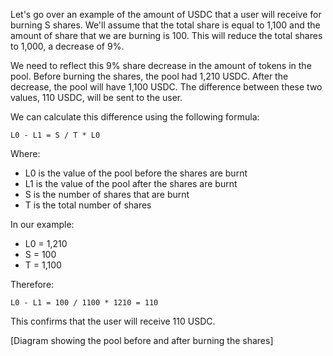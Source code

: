 Let's go over an example of the amount of USDC that a user will receive for burning S shares. We'll assume that the total share is equal to 1,100 and the amount of share that we are burning is 100. This will reduce the total shares to 1,000, a decrease of 9%.

We need to reflect this 9% share decrease in the amount of tokens in the pool. Before burning the shares, the pool had 1,210 USDC. After the decrease, the pool will have 1,100 USDC. The difference between these two values, 110 USDC, will be sent to the user.

We can calculate this difference using the following formula:

```
L0 - L1 = S / T * L0
```

Where:

* L0 is the value of the pool before the shares are burnt
* L1 is the value of the pool after the shares are burnt
* S is the number of shares that are burnt
* T is the total number of shares

In our example:

* L0 = 1,210
* S = 100
* T = 1,100

Therefore:

```
L0 - L1 = 100 / 1100 * 1210 = 110
```

This confirms that the user will receive 110 USDC.

[Diagram showing the pool before and after burning the shares] 
